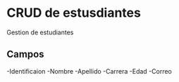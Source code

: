 

# CRUD de estusdiantes

Gestion de estudiantes

## Campos

-Identificaion
-Nombre
-Apellido
-Carrera
-Edad
-Correo